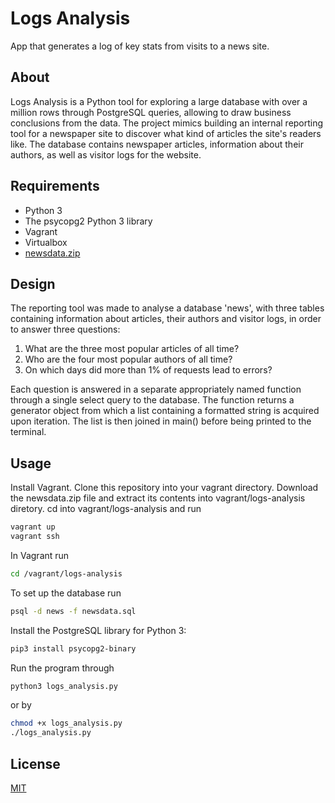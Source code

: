 # Logs Analysis

App that generates a log of key stats from visits to a news site. 

## About
Logs Analysis is a Python tool for exploring a large database with over a million rows through PostgreSQL queries, allowing to draw business conclusions from the data. The project mimics building an internal reporting tool for a newspaper site to discover what kind of articles the site's readers like. The database contains newspaper articles, information about their authors, as well as visitor logs for the website.

## Requirements

- Python 3
- The psycopg2 Python 3 library
- Vagrant
- Virtualbox
- [newsdata.zip](https://d17h27t6h515a5.cloudfront.net/topher/2016/August/57b5f748_newsdata/newsdata.zip) 

## Design

The reporting tool was made to analyse a database 'news', with three tables containing information about articles, their authors and visitor logs, in order to answer three questions:

1. What are the three most popular articles of all time?
1. Who are the four most popular authors of all time?
1. On which days did more than 1% of requests lead to errors? 

Each question is answered in a separate appropriately named function through a single select query to the database. The function returns a generator object from which a list containing a formatted string is acquired upon iteration. The list is then joined in main() before being printed to the terminal.

## Usage
Install Vagrant. Clone this repository into your vagrant directory. Download the newsdata.zip file and extract its contents into vagrant/logs-analysis diretory. cd into  vagrant/logs-analysis and run
``` bash
vagrant up
vagrant ssh
```
In Vagrant run

``` bash
cd /vagrant/logs-analysis
```

To set up the database run

``` bash
psql -d news -f newsdata.sql
```

Install the PostgreSQL library for Python 3:

``` bash
pip3 install psycopg2-binary
```

Run the program through

``` bash
python3 logs_analysis.py
```

or by 

``` bash
chmod +x logs_analysis.py
./logs_analysis.py
```
## License

[MIT](https://choosealicense.com/licenses/mit/)